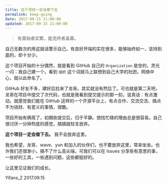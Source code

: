 ```yaml
---
title: 这个项目一定会做下去
permalink: keep-going
date: 2017-09-15 21:00:00
updated: 2017-09-15 21:00:00
---
```


> 有善始者实繁，能克终者盖寡。

自己无数次的用这就话警示自己。有良好开端的实在很多，能够始终如一，坚持到底的，却十分少。

这个项目开始的十分偶然，就是看到 GitHub 自己的 `Organization` 是空的，灵光一闪：我自己建一个。看到 `组织` 这个词就马上联想到自己大学的社团，网络中心，就以此命名了。

GitHub 好友不多，建好后拉来了龙哥。其实就没有然后了。可也就是第二天吧，龙哥在项目中提交了次代码，也就是我看到提交提示的那一刻，说真话：有点激动。就感觉我们能在 GitHub 这样的一个开源平台上，有点合作、交流交流、搞点不为钱财、有意义的事情，很酷。

项目开始有俩周了，初期些提交后，归于平静。想找忙碌的理由总是很容易。自己很讨厌一分钟热度的感觉，搞搞就轻言放弃。

**这个项目一定会做下去。** 我不会放弃这里。

我也希望，龙哥、wave、yun 和加入的伙伴们，也不要放弃这里，常来坐坐。也许我们还很渺小，搞不了什么高尖端，可我们可以在 Issues 分享些有意思的事，一些好的工具，一些遇到问题，这些都挺好的。

让这里见证我们的成长。



Yifans_Z
2017.09.15
